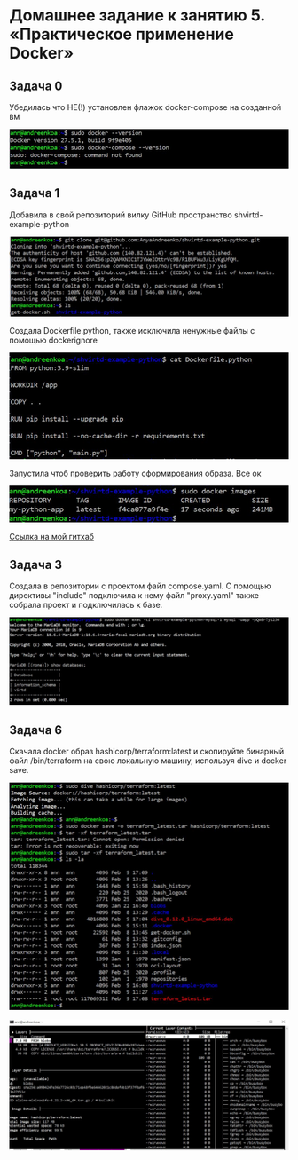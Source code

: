 # Домашнее задание к занятию 5. «Практическое применение Docker»

## Задача 0
Убедилась что НЕ(!) установлен флажок docker-compose на созданной вм

![Запуск докера](../img/doc-no-found.JPG)

## Задача 1

Добавила в свой репозиторий вилку GitHub пространство shvirtd-example-python

![вилка GitHub добавлена](../img/git-example.JPG)

Создала Dockerfile.python, также исключила ненужные файлы с помощью dockerignore

![Dockerfile.python](../img/git-createDoc.JPG)

Запустила чтоб проверить работу сформирования образа. Все ок 

![Dockerfile.python](../img/up.JPG)

[Ссылка на мой гитхаб](https://github.com/AnyaAndreenko/shvirtd-example-python/tree/main)


## Задача 3

Создала в репозитории с проектом файл compose.yaml.  С помощью директивы "include" подключила к нему файл "proxy.yaml"
также собрала проект и подключилась к базе.

![вилка GitHub добавлена](../img/baza.JPG)

## Задача 6

Скачала docker образ hashicorp/terraform:latest и скопируйте бинарный файл /bin/terraform на свою локальную машину, используя dive и docker save.

![вилка GitHub добавлена](../img/dive1.JPG)

![вилка GitHub добавлена](../img/dive.JPG)


